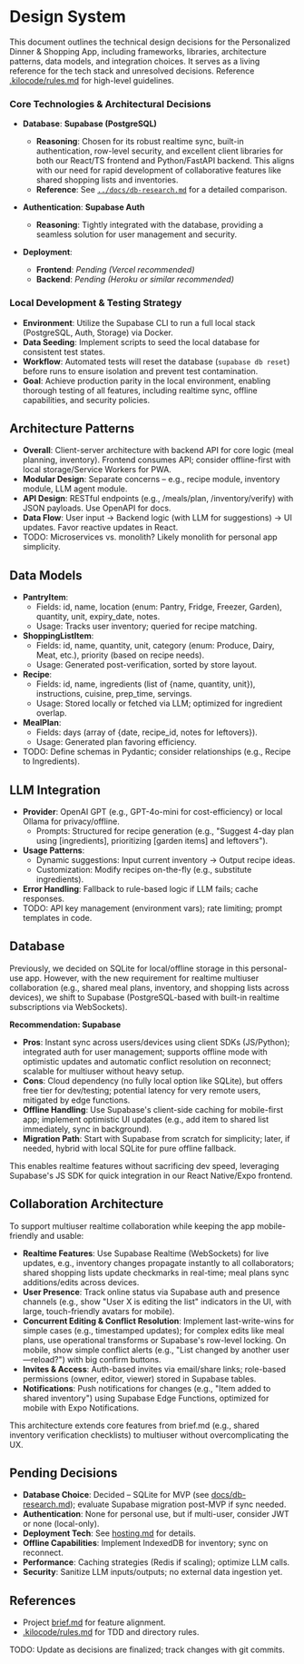 # Design System

This document outlines the technical design decisions for the Personalized Dinner & Shopping App, including frameworks, libraries, architecture patterns, data models, and integration choices. It serves as a living reference for the tech stack and unresolved decisions. Reference [.kilocode/rules.md](../.kilocode/rules.md) for high-level guidelines.

### Core Technologies & Architectural Decisions

- **Database**: **Supabase (PostgreSQL)**
  - **Reasoning**: Chosen for its robust realtime sync, built-in authentication, row-level security, and excellent client libraries for both our React/TS frontend and Python/FastAPI backend. This aligns with our need for rapid development of collaborative features like shared shopping lists and inventories.
  - **Reference**: See [`../docs/db-research.md`](../docs/db-research.md) for a detailed comparison.
  
- **Authentication**: **Supabase Auth**
  - **Reasoning**: Tightly integrated with the database, providing a seamless solution for user management and security.

- **Deployment**:
  - **Frontend**: *Pending (Vercel recommended)*
  - **Backend**: *Pending (Heroku or similar recommended)*

### Local Development & Testing Strategy
- **Environment**: Utilize the Supabase CLI to run a full local stack (PostgreSQL, Auth, Storage) via Docker.
- **Data Seeding**: Implement scripts to seed the local database for consistent test states.
- **Workflow**: Automated tests will reset the database (`supabase db reset`) before runs to ensure isolation and prevent test contamination.
- **Goal**: Achieve production parity in the local environment, enabling thorough testing of all features, including realtime sync, offline capabilities, and security policies.

## Architecture Patterns
- **Overall**: Client-server architecture with backend API for core logic (meal planning, inventory). Frontend consumes API; consider offline-first with local storage/Service Workers for PWA.
- **Modular Design**: Separate concerns – e.g., recipe module, inventory module, LLM agent module.
- **API Design**: RESTful endpoints (e.g., /meals/plan, /inventory/verify) with JSON payloads. Use OpenAPI for docs.
- **Data Flow**: User input → Backend logic (with LLM for suggestions) → UI updates. Favor reactive updates in React.
- TODO: Microservices vs. monolith? Likely monolith for personal app simplicity.

## Data Models
- **PantryItem**:
  - Fields: id, name, location (enum: Pantry, Fridge, Freezer, Garden), quantity, unit, expiry_date, notes.
  - Usage: Tracks user inventory; queried for recipe matching.
- **ShoppingListItem**:
  - Fields: id, name, quantity, unit, category (enum: Produce, Dairy, Meat, etc.), priority (based on recipe needs).
  - Usage: Generated post-verification, sorted by store layout.
- **Recipe**:
  - Fields: id, name, ingredients (list of {name, quantity, unit}), instructions, cuisine, prep_time, servings.
  - Usage: Stored locally or fetched via LLM; optimized for ingredient overlap.
- **MealPlan**:
  - Fields: days (array of {date, recipe_id, notes for leftovers}).
  - Usage: Generated plan favoring efficiency.
- TODO: Define schemas in Pydantic; consider relationships (e.g., Recipe to Ingredients).

## LLM Integration
- **Provider**: OpenAI GPT (e.g., GPT-4o-mini for cost-efficiency) or local Ollama for privacy/offline.
  - Prompts: Structured for recipe generation (e.g., "Suggest 4-day plan using [ingredients], prioritizing [garden items] and leftovers").
- **Usage Patterns**: 
  - Dynamic suggestions: Input current inventory → Output recipe ideas.
  - Customization: Modify recipes on-the-fly (e.g., substitute ingredients).
- **Error Handling**: Fallback to rule-based logic if LLM fails; cache responses.
- TODO: API key management (environment vars); rate limiting; prompt templates in code.

## Database

Previously, we decided on SQLite for local/offline storage in this personal-use app. However, with the new requirement for realtime multiuser collaboration (e.g., shared meal plans, inventory, and shopping lists across devices), we shift to Supabase (PostgreSQL-based with built-in realtime subscriptions via WebSockets). 

**Recommendation: Supabase**
- **Pros**: Instant sync across users/devices using client SDKs (JS/Python); integrated auth for user management; supports offline mode with optimistic updates and automatic conflict resolution on reconnect; scalable for multiuser without heavy setup.
- **Cons**: Cloud dependency (no fully local option like SQLite), but offers free tier for dev/testing; potential latency for very remote users, mitigated by edge functions.
- **Offline Handling**: Use Supabase's client-side caching for mobile-first app; implement optimistic UI updates (e.g., add item to shared list immediately, sync in background).
- **Migration Path**: Start with Supabase from scratch for simplicity; later, if needed, hybrid with local SQLite for pure offline fallback.

This enables realtime features without sacrificing dev speed, leveraging Supabase's JS SDK for quick integration in our React Native/Expo frontend.

## Collaboration Architecture

To support multiuser realtime collaboration while keeping the app mobile-friendly and usable:

- **Realtime Features**: Use Supabase Realtime (WebSockets) for live updates, e.g., inventory changes propagate instantly to all collaborators; shared shopping lists update checkmarks in real-time; meal plans sync additions/edits across devices.
- **User Presence**: Track online status via Supabase auth and presence channels (e.g., show "User X is editing the list" indicators in the UI, with large, touch-friendly avatars for mobile).
- **Concurrent Editing & Conflict Resolution**: Implement last-write-wins for simple cases (e.g., timestamped updates); for complex edits like meal plans, use operational transforms or Supabase's row-level locking. On mobile, show simple conflict alerts (e.g., "List changed by another user—reload?") with big confirm buttons.
- **Invites & Access**: Auth-based invites via email/share links; role-based permissions (owner, editor, viewer) stored in Supabase tables.
- **Notifications**: Push notifications for changes (e.g., "Item added to shared inventory") using Supabase Edge Functions, optimized for mobile with Expo Notifications.

This architecture extends core features from brief.md (e.g., shared inventory verification checklists) to multiuser without overcomplicating the UX.

## Pending Decisions
- **Database Choice**: Decided – SQLite for MVP (see [docs/db-research.md](../docs/db-research.md)); evaluate Supabase migration post-MVP if sync needed.
- **Authentication**: None for personal use, but if multi-user, consider JWT or none (local-only).
- **Deployment Tech**: See [hosting.md](hosting.md) for details.
- **Offline Capabilities**: Implement IndexedDB for inventory; sync on reconnect.
- **Performance**: Caching strategies (Redis if scaling); optimize LLM calls.
- **Security**: Sanitize LLM inputs/outputs; no external data ingestion yet.

## References
- Project [brief.md](brief.md) for feature alignment.
- [.kilocode/rules.md](../.kilocode/rules.md) for TDD and directory rules.

TODO: Update as decisions are finalized; track changes with git commits.